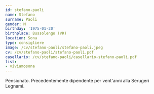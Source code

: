 ```yaml
---
id: stefano-paoli
name: Stefano
surname: Paoli
gender: M
birthday: '1975-01-20'
birthplace: Bussolengo (VR)
location: Sona
type: consigliere
image: /cv/stefano-paoli/stefano-paoli.jpeg
cv: /cv/stefano-paoli/stefano-paoli.pdf
casellario: /cv/stefano-paoli/casellario-stefano-paoli.pdf
list:
- viviamosona
---
```


Pensionato. Precedentemente dipendente per vent'anni alla Serugeri Legnami.